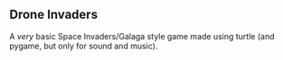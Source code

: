 ## Drone Invaders
A *very* basic Space Invaders/Galaga style game made using turtle (and pygame, but only for sound and music).